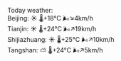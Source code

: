 Today weather:  
Beijing: ☀️   🌡️+18°C 🌬️↘4km/h  
Tianjin: ☀️   🌡️+24°C 🌬️↗19km/h  
Shijiazhuang: ☀️   🌡️+25°C 🌬️↗10km/h  
Tangshan: ⛅️  🌡️+24°C 🌬️↗5km/h  
